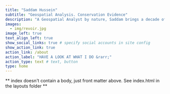 ```yaml
---
title: "Saddam Hussein"
subtitle: "Geospatial Analysis. Conservation Evidence"
description: "A Geospatial Analyst by nature, Saddam brings a decade of expertise in remote sensing and geospatial modeling, particularly applied in wildlife conservation. In his current role as the Senior Conservation Evidence Coordinator at WCS-IP, he defines program and activity indicators, oversees data and knowledge management, conducts data analysis, and leads monitoring and evaluation efforts. His versatile skill set, honed through years of dedicated work, uniquely positions him to address challenges in wildlife conservation."
images:
  - img/revoir.jpg
image_left: true
text_align_left: true
show_social_links: true # specify social accounts in site config
show_action_link: true
action_link: /about
action_label: "HAVE A LOOK AT WHAT I DO &rarr;"
action_type: text # text, button
type: home
---
```


** index doesn't contain a body, just front matter above.
See index.html in the layouts folder **
